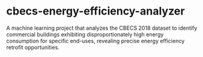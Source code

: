 # cbecs-energy-efficiency-analyzer
A machine learning project that analyzes the CBECS 2018 dataset to identify commercial buildings exhibiting disproportionately high energy consumption for specific end-uses, revealing precise energy efficiency retrofit opportunities.
